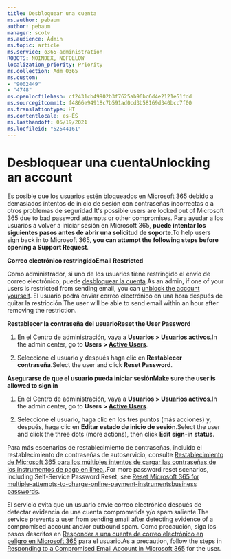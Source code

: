 ```yaml
---
title: Desbloquear una cuenta
ms.author: pebaum
author: pebaum
manager: scotv
ms.audience: Admin
ms.topic: article
ms.service: o365-administration
ROBOTS: NOINDEX, NOFOLLOW
localization_priority: Priority
ms.collection: Adm_O365
ms.custom:
- "9002449"
- "4748"
ms.openlocfilehash: cf2431cb49902b3f7625ab96bc6d4e2121e51fdd
ms.sourcegitcommit: f4866e94918c7b591ad0cd3b58169d340bcc7f00
ms.translationtype: HT
ms.contentlocale: es-ES
ms.lasthandoff: 05/19/2021
ms.locfileid: "52544161"
---
```

# <a name="unlocking-an-account"></a><span data-ttu-id="b13ea-102">Desbloquear una cuenta</span><span class="sxs-lookup"><span data-stu-id="b13ea-102">Unlocking an account</span></span>

<span data-ttu-id="b13ea-103">Es posible que los usuarios estén bloqueados en Microsoft 365 debido a demasiados intentos de inicio de sesión con contraseñas incorrectas o a otros problemas de seguridad.</span><span class="sxs-lookup"><span data-stu-id="b13ea-103">It's possible users are locked out of Microsoft 365 due to bad password attempts or other compromises.</span></span> <span data-ttu-id="b13ea-104">Para ayudar a los usuarios a volver a iniciar sesión en Microsoft 365, **puede intentar los siguientes pasos antes de abrir una solicitud de soporte**.</span><span class="sxs-lookup"><span data-stu-id="b13ea-104">To help users sign back in to Microsoft 365, **you can attempt the following steps before opening a Support Request**.</span></span> 

<span data-ttu-id="b13ea-105">**Correo electrónico restringido**</span><span class="sxs-lookup"><span data-stu-id="b13ea-105">**Email Restricted**</span></span>

<span data-ttu-id="b13ea-106">Como administrador, si uno de los usuarios tiene restringido el envío de correo electrónico, puede [desbloquear la cuenta](/microsoft-365/security/office-365-security/removing-user-from-restricted-users-portal-after-spam).</span><span class="sxs-lookup"><span data-stu-id="b13ea-106">As an admin, if one of your users is restricted from sending email, you can [unblock the account yourself](/microsoft-365/security/office-365-security/removing-user-from-restricted-users-portal-after-spam).</span></span> <span data-ttu-id="b13ea-107">El usuario podrá enviar correo electrónico en una hora después de quitar la restricción.</span><span class="sxs-lookup"><span data-stu-id="b13ea-107">The user will be able to send email within an hour after removing the restriction.</span></span>

<span data-ttu-id="b13ea-108">**Restablecer la contraseña del usuario**</span><span class="sxs-lookup"><span data-stu-id="b13ea-108">**Reset the User Password**</span></span>

1. <span data-ttu-id="b13ea-109">En el Centro de administración, vaya a **Usuarios > [Usuarios activos](https://admin.microsoft.com/Adminportal/Home?source=applauncher#/users)**.</span><span class="sxs-lookup"><span data-stu-id="b13ea-109">In the admin center, go to **Users > [Active Users](https://admin.microsoft.com/Adminportal/Home?source=applauncher#/users)**.</span></span>

2. <span data-ttu-id="b13ea-110">Seleccione el usuario y después haga clic en **Restablecer contraseña**.</span><span class="sxs-lookup"><span data-stu-id="b13ea-110">Select the user and click **Reset Password**.</span></span>

<span data-ttu-id="b13ea-111">**Asegurarse de que el usuario pueda iniciar sesión**</span><span class="sxs-lookup"><span data-stu-id="b13ea-111">**Make sure the user is allowed to sign in**</span></span>

1. <span data-ttu-id="b13ea-112">En el Centro de administración, vaya a **Usuarios > [Usuarios activos](https://admin.microsoft.com/Adminportal/Home?source=applauncher#/users)**.</span><span class="sxs-lookup"><span data-stu-id="b13ea-112">In the admin center, go to **Users > [Active Users](https://admin.microsoft.com/Adminportal/Home?source=applauncher#/users)**.</span></span>

2. <span data-ttu-id="b13ea-113">Seleccione el usuario, haga clic en los tres puntos (más acciones) y, después, haga clic en **Editar estado de inicio de sesión**.</span><span class="sxs-lookup"><span data-stu-id="b13ea-113">Select the user and click the three dots (more actions), then click **Edit sign-in status**.</span></span>

<span data-ttu-id="b13ea-114">Para más escenarios de restablecimiento de contraseñas, incluido el restablecimiento de contraseñas de autoservicio, consulte [Restablecimiento de Microsoft 365 para los múltiples intentos de cargar las contraseñas de los instrumentos de pago en línea.](/microsoft-365/admin/add-users/reset-passwords).</span><span class="sxs-lookup"><span data-stu-id="b13ea-114">For more password reset scenarios, including Self-Service Password Reset, see [Reset Microsoft 365 for multiple-attempts-to-charge-online-payment-instrumentsbusiness passwords](/microsoft-365/admin/add-users/reset-passwords).</span></span>

<span data-ttu-id="b13ea-115">El servicio evita que un usuario envíe correo electrónico después de detectar evidencia de una cuenta comprometida y/o spam saliente.</span><span class="sxs-lookup"><span data-stu-id="b13ea-115">The service prevents a user from sending email after detecting evidence of a compromised account and/or outbound spam.</span></span> <span data-ttu-id="b13ea-116">Como precaución, siga los pasos descritos en [Responder a una cuenta de correo electrónico en peligro en Microsoft 365](/microsoft-365/security/office-365-security/responding-to-a-compromised-email-account) para el usuario.</span><span class="sxs-lookup"><span data-stu-id="b13ea-116">As a precaution, follow the steps in [Responding to a Compromised Email Account in Microsoft 365](/microsoft-365/security/office-365-security/responding-to-a-compromised-email-account) for the user.</span></span>
